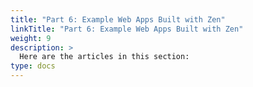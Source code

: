 ```yaml
---
title: "Part 6: Example Web Apps Built with Zen"
linkTitle: "Part 6: Example Web Apps Built with Zen"
weight: 9
description: >
  Here are the articles in this section:
type: docs
---
```


